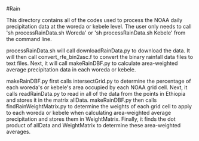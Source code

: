 #Rain

This directory contains all of the codes used to process the NOAA daily precipitation data at the woreda or kebele level. The
user only needs to call 'sh processRainData.sh Woreda' or 'sh processRainData.sh Kebele' from the command line.

processRainData.sh will call downloadRainData.py to download the data. It will then call convert_rfe_bin2asc.f to convert the 
binary rainfall data files to text files. Next, it will call makeRainDBF.py to calculate area-weighted average precipitation
data in each woreda or kebele.

makeRainDBF.py first calls intersectGrid.py to determine the percentage of each woreda's or kebele's area occupied by each NOAA
grid cell. Next, it calls readRainData.py to read in all of the data from the points in Ethiopia and stores it in the matrix
allData. makeRainDBF.py then calls findRainWeightMatrix.py to determine the weights of each grid cell to apply to each woreda or
kebele when calculating area-weighted average precipitation and stores them in WeightMatrix. Finally, it finds the dot product 
of allData and WeightMatrix to determine these area-weighted averages.
